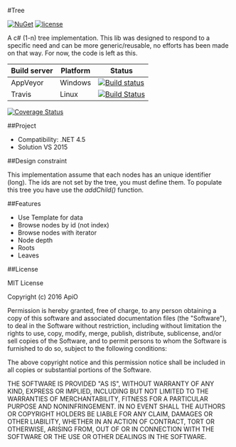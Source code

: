 #Tree

[![NuGet](https://img.shields.io/nuget/v/Tree.svg)](https://www.nuget.org/packages/Tree) [![license](https://img.shields.io/github/license/mashape/apistatus.svg?maxAge=2592000)](https://github.com/ApiO/Tree/blob/master/LICENSE)

A c# (1-n) tree implementation.
This lib was designed to respond to a specific need and can be more generic/reusable, no efforts has been made on that way. For now, the code is left as this.

| Build server                | Platform     | Status                                                                                                                    |
|-----------------------------|--------------|---------------------------------------------------------------------------------------------------------------------------|
| AppVeyor                    | Windows      | [![Build status](https://ci.appveyor.com/api/projects/status/o1veopcf7g5syuy2/branch/master?svg=true)](https://ci.appveyor.com/project/ApiO/tree/branch/master)      |
| Travis                      | Linux | [![Build Status](https://travis-ci.org/ApiO/Tree.svg?branch=master)](https://travis-ci.org/ApiO/Tree) |

[![Coverage Status](https://coveralls.io/repos/github/ApiO/Tree/badge.svg?branch=master)](https://coveralls.io/github/ApiO/Tree?branch=master)

##Project

- Compatibility: .NET 4.5
- Solution VS 2015


##Design constraint

This implementation assume that each nodes has an unique identifier (long). The ids are not set by the tree, you must define them.
To populate this tree you have use the *addChild()* function.


##Features

- Use Template for data
- Browse nodes by id (not index)
- Browse nodes with iterator
- Node depth
- Roots
- Leaves


##License

MIT License

Copyright (c) 2016 ApiO

Permission is hereby granted, free of charge, to any person obtaining a copy
of this software and associated documentation files (the "Software"), to deal
in the Software without restriction, including without limitation the rights
to use, copy, modify, merge, publish, distribute, sublicense, and/or sell
copies of the Software, and to permit persons to whom the Software is
furnished to do so, subject to the following conditions:

The above copyright notice and this permission notice shall be included in all
copies or substantial portions of the Software.

THE SOFTWARE IS PROVIDED "AS IS", WITHOUT WARRANTY OF ANY KIND, EXPRESS OR
IMPLIED, INCLUDING BUT NOT LIMITED TO THE WARRANTIES OF MERCHANTABILITY,
FITNESS FOR A PARTICULAR PURPOSE AND NONINFRINGEMENT. IN NO EVENT SHALL THE
AUTHORS OR COPYRIGHT HOLDERS BE LIABLE FOR ANY CLAIM, DAMAGES OR OTHER
LIABILITY, WHETHER IN AN ACTION OF CONTRACT, TORT OR OTHERWISE, ARISING FROM,
OUT OF OR IN CONNECTION WITH THE SOFTWARE OR THE USE OR OTHER DEALINGS IN THE
SOFTWARE.
